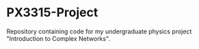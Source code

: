 # PX3315-Project

Repository containing code for my undergraduate physics project "Introduction to Complex Networks".